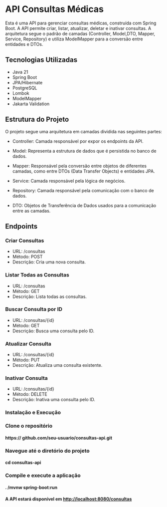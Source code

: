 # API Consultas Médicas

Esta é uma API para gerenciar consultas médicas, construída com Spring Boot. A API permite criar, listar, atualizar, deletar e inativar consultas. A arquitetura segue o padrão de camadas (Controller, Model,DTO, Mapper, Service, Repository) e utiliza ModelMapper para a conversão entre entidades e DTOs.

## Tecnologias Utilizadas

* Java 21
* Spring Boot
* JPA/Hibernate
* PostgreSQL
* Lombok
* ModelMapper
* Jakarta Validation

## Estrutura do Projeto

O projeto segue uma arquitetura em camadas dividida nas seguintes partes:

* Controller: Camada responsável por expor os endpoints da API.
  
* Model: Representa a estrutura de dados que é persistida no banco de dados.
  
* Mapper: Responsável pela conversão entre objetos de diferentes camadas, como entre DTOs (Data Transfer Objects) e entidades JPA.
  
* Service: Camada responsável pela lógica de negócios.
  
* Repository: Camada responsável pela comunicação com o banco de dados.
  
* DTO: Objetos de Transferência de Dados usados para a comunicação entre as camadas.

## Endpoints

### Criar Consultas

* URL: /consultas
* Método: POST
* Descrição: Cria uma nova consulta.

### Listar Todas as Consultas

* URL: /consultas
* Método: GET
* Descrição: Lista todas as consultas.

### Buscar Consulta por ID

* URL: /consultas/{id}
* Método: GET
* Descrição: Busca uma consulta pelo ID.
  
### Atualizar Consulta

* URL: /consultas/{id}
* Método: PUT
* Descrição: Atualiza uma consulta existente.
  
### Inativar Consulta

* URL: /consultas/{id}
* Método: DELETE
* Descrição: Inativa uma consulta pelo ID.

### Instalação e Execução

### Clone o repositório

#### https:// github.com/seu-usuario/consultas-api.git

### Navegue até o diretório do projeto

#### cd consultas-api
  
### Compile e execute a aplicação  

#### . /mvnw spring-boot:run
  
#### A API estará disponível em <http://localhost:8080/consultas>
